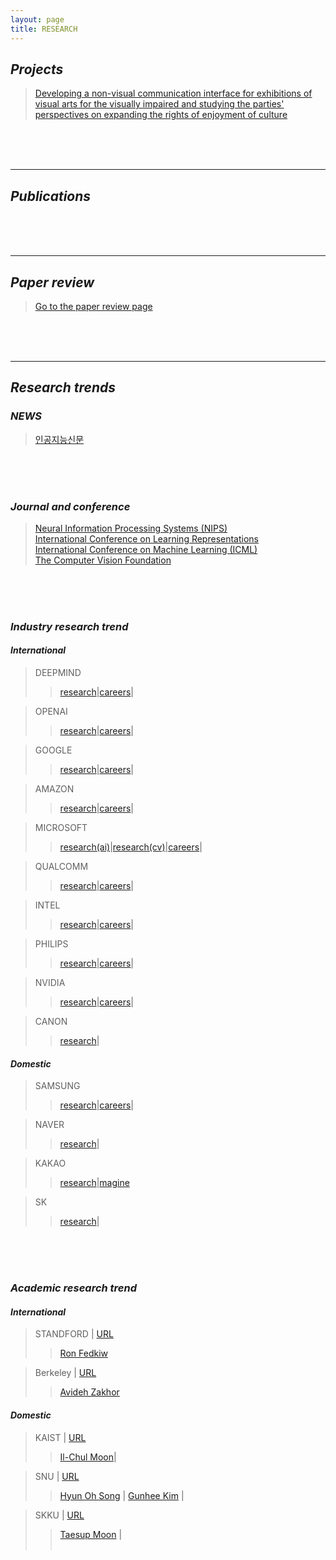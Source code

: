 ```yaml
---
layout: page
title: RESEARCH
---
```


## _Projects_

> [Developing a non-visual communication interface for exhibitions of visual arts for the visually impaired and studying the parties' perspectives on expanding the rights of enjoyment of culture](https://userdyk-github.github.io/research/PROJECT01.html)

<br><br><br>

---

## _Publications_

<br><br><br>

---

## _Paper review_

> [Go to the paper review page](https://userdyk-github.github.io/research/PAPER-REVIEW.html)

<br><br><br>

---

## _Research trends_

### _NEWS_
> <a href='http://www.aitimes.kr' target="_blank">인공지능신문</a><br>

<br><br><br>


### _Journal and conference_
> <a href='https://nips.cc' target="_blank">Neural Information Processing Systems (NIPS)</a><br>
> <a href='https://www.iclr.cc' target="_blank">International Conference on Learning Representations</a><br>
> <a href='https://icml.cc/' target="_blank">International Conference on Machine Learning (ICML)</a><br>
> <a href='https://www.thecvf.com' target="_blank">The Computer Vision Foundation</a><br>

<br><br><br>


### _Industry research trend_

#### _International_

> DEEPMIND 
>> <a href='https://deepmind.com/research' target="_blank">research</a>|<a href='https://deepmind.com/careers/jobs' target="_blank">careers</a>|<br> 
> <a href='' target="_blank"></a>

> OPENAI
>> <a href='https://openai.com/progress/' target="_blank">research</a>|<a href='https://openai.com/jobs/' target="_blank">careers</a>|<br>
> <a href='' target="_blank"></a>

> GOOGLE
>> <a href='https://ai.google/research/' target="_blank">research</a>|<a href='https://ai.google/research/join-us/' target="_blank">careers</a>|<br>
> <a href='' target="_blank"></a>

> AMAZON
>> <a href='https://www.aboutamazon.com/research' target="_blank">research</a>|<a href='https://www.amazon.jobs/en/teams/amazonai' target="_blank">careers</a>|<br>
> <a href='' target="_blank"></a>

> MICROSOFT
>> <a href='https://www.microsoft.com/en-us/research/research-area/artificial-intelligence/' target="_blank">research(ai)</a>|<a href='https://www.microsoft.com/en-us/research/research-area/computer-vision/' target="_blank">research(cv)</a>|<a href='https://www.microsoft.com/en-us/research/lab/microsoft-research-ai/opportunities/' target="_blank">careers</a>|<br>
> <a href='' target="_blank"></a>

> QUALCOMM
>> <a href='https://www.qualcomm.com/invention/artificial-intelligence/ai-research' target="_blank">research</a>|<a href='https://jobs.qualcomm.com/public/search.xhtml' target="_blank">careers</a>|<br>
> <a href='' target="_blank"></a>

> INTEL
>> <a href='https://www.intel.ai/research/#gs.1x6fho' target="_blank">research</a>|<a href='https://jobs.intel.com/page/show/artificial-intelligence-jobs' target="_blank">careers</a>|<br>
> <a href='' target="_blank"></a>

> PHILIPS 
>> <a href='https://www.philips.com/a-w/research/home' target="_blank">research</a>|<a href='https://jobs.philips.com/jobs/?q=ai' target="_blank">careers</a>|<br>
> <a href='' target="_blank"></a>

> NVIDIA 
>> <a href='https://www.nvidia.com/en-us/research/' target="_blank">research</a>|<a href='https://nvidia.wd5.myworkdayjobs.com/NVIDIAExternalCareerSite' target="_blank">careers</a>|<br>
> <a href='' target="_blank"></a>

> CANON 
>> <a href='https://research.eu.medical.canon/specialism/technology-research-and-development/artificial-intelligence' target="_blank">research</a>|<br>
> <a href='' target="_blank"></a>






#### _Domestic_

> SAMSUNG
>> <a href='https://research.samsung.com/artificial-intelligence' target="_blank">research</a>|<a href='https://research.samsung.com/careers' target="_blank">careers</a>|<br>
> <a href='' target="_blank"></a>

> NAVER 
>> <a href='https://clova.ai/ko/research/research-areas.html' target="_blank">research</a>|<br>
> <a href='' target="_blank"></a>

> KAKAO
>> <a href='https://kakao.ai/tech' target="_blank">research</a>|<a href='https://brunch.co.kr/magazine/kakaoaireport'>magine</a><br>
> <a href='' target="_blank"></a>

> SK
>> <a href='https://www.skt.ai/' target="_blank">research</a>|<br>
> <a href='' target="_blank"></a>

<br><br><br>

### _Academic research trend_

#### _International_
> STANDFORD | <a href='http://ai.stanford.edu/' target="_blank">URL</a><br>
>> <a href='http://physbam.stanford.edu/~fedkiw/' target="_blank">Ron Fedkiw</a><br>
> <a href='' target="_blank"></a>

> Berkeley | <a href='https://www2.eecs.berkeley.edu/Research/Areas/AI/' target="_blank">URL</a><br>
>> <a href='http://www-video.eecs.berkeley.edu/?_ga=2.160189117.1202821909.1567979786-434982952.1567979786' target="_blank">Avideh Zakhor</a><br>
> <a href='' target="_blank"></a>



#### _Domestic_
> KAIST | <a href='https://kis.kaist.ac.kr/index.php?mid=KIAI_O' target="_blank">URL</a><br>
>> <a href='https://aailab.kaist.ac.kr/xe2/home' target="_blank">Il-Chul Moon</a>|<br>
> <a href='' target="_blank"></a>

> SNU | <a href='https://cse.snu.ac.kr/research/groups' target="_blank">URL</a><br>
>> <a href='http://mllab.snu.ac.kr/' target="_blank">Hyun Oh Song</a> | <a href='http://vision.snu.ac.kr/' target="_blank">Gunhee Kim</a> | <br>
> <a href='' target="_blank"></a>

> SKKU | <a href='https://sci-cube.skku.edu/sci-cube/professor/faculty_research_science.do' target="_blank">URL</a><br>
>> <a href='https://mindlab-skku.github.io/' target="_blank">Taesup Moon</a> | <br>
> <a href='' target="_blank"></a><br>
